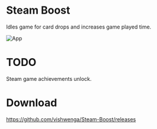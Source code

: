 # Steam Boost 
Idles game for card drops and increases game played time.


![App](http://i.imgur.com/PNBS1OZ.png)


# TODO
Steam game achievements unlock.

# Download
https://github.com/vishwenga/Steam-Boost/releases
